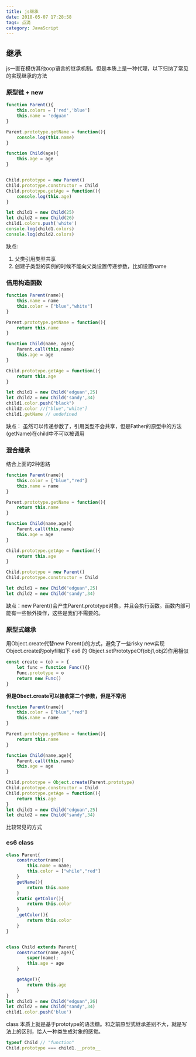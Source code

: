 ```yaml
---
title: js继承
date: 2018-05-07 17:28:58
tags: 点滴
category: JavaScript
---
```


## 继承
js一直在模仿其他oop语言的继承机制。但是本质上是一种代理，以下归纳了常见的实现继承的方法

### 原型链 + new

```js
function Parent(){
    this.colors = ['red','blue']
	this.name = 'edguan'
}

Parent.prototype.getName = function(){
	console.log(this.name)
}

function Child(age){
	this.age = age
}


Child.prototype = new Parent()
Child.prototype.constructor = Child
Child.prototype.getAge = function(){
	console.log(this.age)
}

let child1 = new Child(25)
let child2 = new Child(26)
child1.colors.push('white')
console.log(child1.colors)
console.log(child2.colors)
```
缺点:
1. 父类引用类型共享
2. 创建子类型的实例的时候不能向父类设置传递参数，比如设置name

### 借用构造函数

```js
function Parent(name){
	this.name = name
	this.color = ["blue","white"]
}

Parent.prototype.getName = function(){
	return this.name
}

function Child(name, age){
	Parent.call(this,name)
	this.age = age
}

Child.prototype.getAge = function(){
	return this.age
}

let child1 = new Child('edguan',25)
let child2 = new Child('sandy',34)
child1.color.push("black")
child2.color //["blue","white"] 
child1.getName // undefined
```
缺点： 虽然可以传递参数了，引用类型不会共享，但是Father的原型中的方法(getName)在child中不可以被调用

### 混合继承
结合上面的2种思路

```js
function Parent(name){
	this.color = ["blue","red"]
	this.name = name
}

Parent.prototype.getName = function(){
	return this.name
}

function Child(name,age){
	Parent.call(this,name)
	this.age = age
}

Child.prototype.getAge = function(){
	return this.age
}

Child.prototype = new Parent()
Child.prototype.constructor = Child

let child1 = new Child("edguan",25)
let child2 = new Child("sandy",34)
```

缺点：new Parent()会产生Parent.prototype对象，并且会执行函数。函数内部可能有一些额外操作，这些是我们不需要的。

### 原型式继承
用Object.create代替new Parent()的方式，避免了一些risky
new实现Object.create的polyfill如下
es6 的 Object.setPrototypeOf(obj1,obj2)作用相似
```js
const create = (o) = > {
	let func = function Func(){}
	Func.prototype = o
	return new Func()
}
```
**但是Obect.create可以接收第二个参数，但是不常用**

```js
function Parent(name){
	this.color = ["blue","red"]
	this.name = name
}

Parent.prototype.getName = function(){
	return this.name
}

function Child(name,age){
	Parent.call(this,name)
	this.age = age
}

Child.prototype = Object.create(Parent.prototype)
Child.prototype.constructor = Child
Child.prototype.getAge = function(){
	return this.age
}
let child1 = new Child("edguan",25)
let child2 = new Child("sandy",34)
```

比较常见的方式

### es6 class

```js
class Parent{
	constructor(name){
		this.name = name;
		this.color = ["while","red"]
	}
	getName(){
		return this.name
	}
	static getColor(){
		return this.color
	}
	_getColor(){
		return this.color
	}
}


class Child extends Parent{
	constructor(name,age){
		super(name);
		this.age = age
	}

	getAge(){
		return this.age
	}
}
let child1 = new Child("edguan",26)
let child2 = new Child("sandy",34)
child1.color.push('blue')

```
class 本质上就是基于prototype的语法糖。和之前原型式继承差别不大，就是写法上的区别，给人一种类生成对象的感觉。

```js
typeof Child // "function"
Child.prototype === child1.__proto__
```

